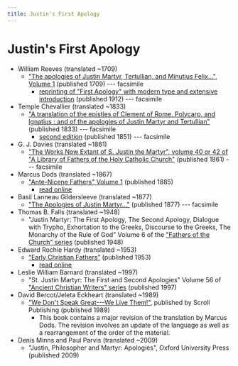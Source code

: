 ```yaml
---
title: Justin's First Apology
---
```


# Justin's First Apology

* William Reeves (translated ~1709)
  * ["The apologies of Justin Martyr, Tertullian, and Minutius Felix...", Volume 1](https://archive.org/details/apologiesofjusti01reev) (published 1709) --- facsimile
    * [reprinting of "First Apology" with modern type and extensive introduction](https://archive.org/details/firstapologyofju00justuoft) (published 1912) --- facsimile
* Temple Chevallier (translated ~1833)
  * ["A translation of the epistles of Clement of Rome, Polycarp, and Ignatius : and of the apologies of Justin Martyr and Tertullian"](https://archive.org/details/ATranslationOfTheEpistlesOfClement) (published 1833) --- facsimile
    * [second edition](https://archive.org/details/translationofepi00chev) (published 1851) --- facsimile
* G. J. Davies (translated ~1861)
  * ["The Works Now Extant of S. Justin the Martyr", volume 40 or 42 of "A Library of Fathers of the Holy Catholic Church"](https://archive.org/details/worksnowextantof40just) (published 1861) --- facsimile
* Marcus Dods (translated ~1867)
  * ["Ante-Nicene Fathers" Volume 1](anf.html) (published 1885)
    * [read online](http://www.ccel.org/ccel/schaff/anf01.viii.ii.html)
* Basil Lanneau Gildersleeve (translated ~1877)
  * ["The Apologies of Justin Martyr..."](https://archive.org/details/apologiesofjusti00just) (published 1877) --- facsimile
* Thomas B. Falls (translated ~1948)
  * "Justin Martyr: The First Apology, The Second Apology, Dialogue with Trypho, Exhortation to the Greeks, Discourse to the Greeks, The Monarchy of the Rule of God" Volume 6 of the ["Fathers of the Church" series](fathersofthechurch.html) (published 1948)
* Edward Rochie Hardy (translated ~1953)
  * [“Early Christian Fathers”](ecf.html) (published 1953)
    * [read online](http://www.ccel.org/ccel/richardson/fathers.x.ii.html)
* Leslie William Barnard (translated ~1997)
  * "St. Justin Martyr: The First and Second Apologies" Volume 56 of ["Ancient Christian Writers" series](ancientchristianwriters.html) (published 1997)
* David Bercot/Jeleta Eckheart (translated ~1989)
  * ["We Don't Speak Great---We Live Them!"](https://books.google.com/books?id=SKxjMnUFmAoC), published by Scroll Publishing (published 1989)
    * This book contains a major revision of the translation by Marcus Dods. The revision involves an update of the language as well as a rearrangement of the order of the material.
* Denis Minns and Paul Parvis (translated ~2009)
  * "Justin, Philosopher and Martyr: Apologies", Oxford University Press (published 2009)
